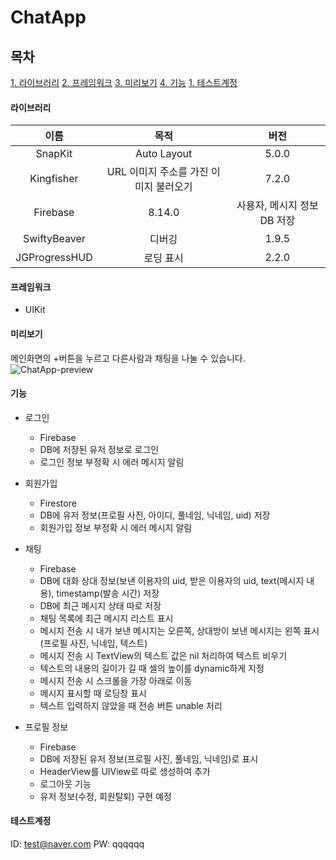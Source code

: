 # ChatApp
## 목차

[1. 라이브러리](#라이브러리)
[2. 프레임워크](#프레임워크)
[3. 미리보기](#미리보기)
[4. 기능](#기능)
[1. 테스트계정](#테스트계정)

#### 라이브러리   
|이름|목적|버전|
|:------:|:---:|:---:|
|SnapKit|Auto Layout|5.0.0|
|Kingfisher|URL 이미지 주소를 가진 이미지 불러오기|7.2.0|
|Firebase|8.14.0|사용자, 메시지 정보 DB 저장|
|SwiftyBeaver|디버깅|1.9.5|
|JGProgressHUD|로딩 표시|2.2.0|
   
#### 프레임워크
- UIKit
   
#### 미리보기
메인화면의 +버튼을 누르고 다른사람과 채팅을 나눌 수 있습니다.   
![ChatApp-preview](https://user-images.githubusercontent.com/76255765/165462756-794724e8-9b49-42ba-9acd-a2d2d13b69f1.gif)
   
#### 기능
   
* 로그인
  * Firebase
  * DB에 저장된 유저 정보로 로그인
  * 로그인 정보 부정확 시 에러 메시지 알림

* 회원가입
  * Firestore
  * DB에 유저 정보(프로필 사진, 아이디, 풀네임, 닉네임, uid) 저장
  * 회원가입 정보 부정확 시 에러 메시지 알림

* 채팅
  * Firebase
  * DB에 대화 상대 정보(보낸 이용자의 uid, 받은 이용자의 uid, text(메시지 내용), timestamp(발송 시간) 저장
  * DB에 최근 메시지 상태 따로 저장
  * 채팅 목록에 최근 메시지 리스트 표시
  * 메시지 전송 시 내가 보낸 메시지는 오른쪽, 상대방이 보낸 메시지는 왼쪽 표시(프로필 사진, 닉네임, 텍스트)
  * 메시지 전송 시 TextView의 텍스트 값은 nil 처리하여 텍스트 비우기
  * 텍스트의 내용의 길이가 길 때 셀의 높이를 dynamic하게 지정
  * 메시지 전송 시 스크롤을 가장 아래로 이동
  * 메시지 표시할 때 로딩창 표시
  * 텍스트 입력하지 않았을 때 전송 버튼 unable 처리

* 프로필 정보
  * Firebase
  * DB에 저장된 유저 정보(프로필 사진, 풀네임, 닉네임)로 표시
  * HeaderView를 UIView로 따로 생성하여 추가
  * 로그아웃 기능
  * 유저 정보(수정, 회원탈퇴) 구현 예정
   
#### 테스트계정

ID: test@naver.com
PW: qqqqqq
